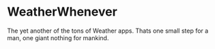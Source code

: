 # WeatherWhenever
The yet another of the tons of Weather apps.
Thats one small step for a man, one giant nothing for mankind.
